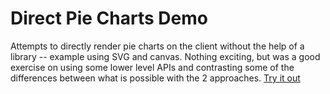 # Direct Pie Charts Demo
Attempts to directly render pie charts on the client without the help of a library -- example using SVG and canvas.  Nothing exciting, but was a good exercise on using some lower level APIs and contrasting some of the differences between what is possible with the 2 approaches.
[Try it out](https://ryanrich.github.io/direct-pie-charts/)
